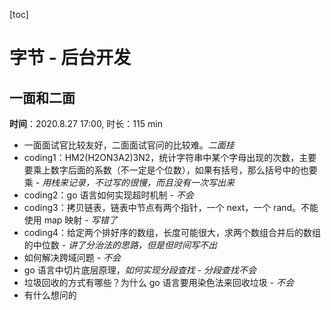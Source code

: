 [toc]

# 字节 - 后台开发

## 一面和二面

**时间**：2020.8.27 17:00, 时长：115 min

- 一面面试官比较友好，二面面试官问的比较难。*二面挂*
- coding1：HM2(H2ON3A2)3N2，统计字符串中某个字母出现的次数，主要要乘上数字后面的系数（不一定是个位数），如果有括号，那么括号中的也要乘 - *用栈来记录，不过写的很慢，而且没有一次写出来*
- coding2：go 语言如何实现超时机制 - *不会*
- coding3：拷贝链表，链表中节点有两个指针，一个 next，一个 rand。不能使用 map 映射 - *写错了*
- coding4：给定两个排好序的数组，长度可能很大，求两个数组合并后的数组的中位数 - *讲了分治法的思路，但是但时间写不出*
- 如何解决跨域问题 - *不会*
- go 语言中切片底层原理，*如何实现分段查找* - *分段查找不会*
- 垃圾回收的方式有哪些？为什么 go 语言要用染色法来回收垃圾 - *不会*
- 有什么想问的